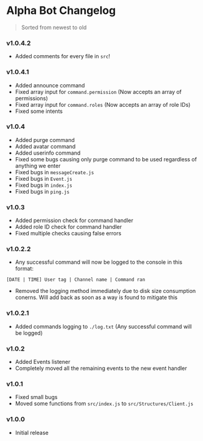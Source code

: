 # Alpha Bot Changelog

> Sorted from newest to old

### v1.0.4.2
- Added comments for every file in `src`!

### v1.0.4.1
- Added announce command
- Fixed array input for `command.permission` (Now accepts an array of permissions)
- Fixed array input for `command.roles` (Now accepts an array of role IDs)
- Fixed some intents

### v1.0.4
- Added purge command
- Added avatar command
- Added userinfo command
- Fixed some bugs causing only purge command to be used regardless of anything we enter
- Fixed bugs in `messageCreate.js`
- Fixed bugs in `Event.js`
- Fixed bugs in `index.js`
- Fixed bugs in `ping.js`

### v1.0.3
- Added permission check for command handler
- Added role ID check for command handler
- Fixed multiple checks causing false errors

### v1.0.2.2
- Any successful command will now be logged to the console in this format:
```
[DATE | TIME] User tag | Channel name | Command ran
```
- Removed the logging method immediately due to disk size consumption conerns. Will add back as soon as a way is found to mitigate this

### v1.0.2.1
- Added commands logging to `./log.txt` (Any successful command will be logged)

### v1.0.2
- Added Events listener
- Completely moved all the remaining events to the new event handler

### v1.0.1
- Fixed small bugs
- Moved some functions from `src/index.js` to `src/Structures/Client.js`

### v1.0.0
- Initial release

